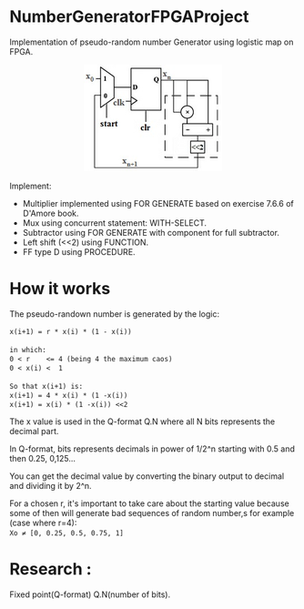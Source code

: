 
# NumberGeneratorFPGAProject
Implementation of pseudo-random number Generator using logistic map on FPGA. 

<p align="center">
  <a href="Logistic Map">
    <img src="https://github.com/brunayfy/NumberGeneratorFPGAProject/blob/master/imgs/LogisticMap.jpg?raw=true" />
  </a>
</p>

Implement:
* Multiplier implemented using FOR GENERATE based on exercise 7.6.6 of D'Amore book.
* Mux using concurrent statement: WITH-SELECT.
* Subtractor using FOR GENERATE with component for full subtractor. 
* Left shift (<<2) using FUNCTION.
* FF type D using PROCEDURE.

# How it works
The pseudo-randown number is generated by the logic: 
```
x(i+1) = r * x(i) * (1 - x(i))

in which:
0 < r    <= 4 (being 4 the maximum caos)
0 < x(i) <  1

So that x(i+1) is:
x(i+1) = 4 * x(i) * (1 -x(i))
x(i+1) = x(i) * (1 -x(i)) <<2
```
The x value is used in the Q-format Q.N where all N bits represents the decimal part.

In Q-format, bits represents decimals in power of 1/2^n starting with 0.5 and then 0.25, 0,125...

You can get the decimal value by converting the binary output to decimal and dividing it by 2^n. 

For a chosen r, it's important to take care about the starting value because some of then will generate bad sequences of random number,s for example (case where r=4): <br />
```Xo ≠ [0, 0.25, 0.5, 0.75, 1]```
# Research :
Fixed point(Q-format) Q.N(number of bits).

